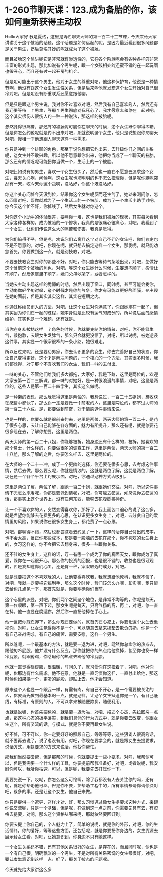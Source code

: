 # 1-260节聊天课：123.成为备胎的你，该如何重新获得主动权

Hello大家好 我是夏洛，这里是两名聊天大师的第一百二十三节课，今天来给大家讲讲关于这个被胎的话题，这个话题是如何远起的呢，是因为最近看到很多问题都是关于男生，然后莫名其妙的呢就成为了这个被胎。

而且被胎这个陷阱呢它是非常就有渗透性的，它在各个阶段呢会有各种各样的非常丰富的形式出现，那比如说有个男生呢，跟一个女孩相处的还蛮不错的在一起玩啊也很开心，而且还有过一起开房的机会。

但是呢可能出于这个男生，他对于女生的尊重对吧，他这种保护育，他说是一种情节啊，他没有跟这个女生发生性关系，但是后来呢他就发现这个女生开始对自己很冷对吧，但是呢没有断重联系还愿意跟他聊。

但是只是跟这个男生说，我对你不过喜欢对吧，然后我有自己喜欢的人，然后还有我还要等待一个男生，等那个男生彻底对我死心了，我才愿意去和你在一起对吧，这个其实很伤人很伤人的一种一种说法，那这样的被胎呢。

忽然觉得很痛苦，那还有的被胎呢可能你在聊天的时候，这个女生跟你聊得不错，但是你怎么约他呢就是约不出来对吧，那就说明这个女生，他只是说想跟你来聊天对吧，慢租一下他想跟人聊天这样一种需求。

你只是冲到一个排聊的角色，那至于说你想把它约出来，去升级你们之间的关系呢，这女生并不敢兴趣，所以他不愿意跟你出来，他把你当成了一个聊天的被胎，那么还有的情况呢可能把你当做一个，生活上的一个被胎。

对吧比如说有的男生，喜欢一个女生很久了，然后也一直在不愿意去追求这个女生，每天关心啊，问候啊，这女生呢也冷明明的也不怎么搭理你，但是呢你腿呢突然有一天，哎今天你这个包啊，没站好，你这个港没站好。

你这个关心问好今天没到位，结果你这个女生呢反而还生气了，她过来测问你，怎么回事对吧，那你就成为了一个生活上的一个被胎，成为了一个生活小助手对吧，你今天这个忙不好，你掉线了，然后女生就对你这个。

对你这个小助手的体验很差，要骂你一堆，这也是我们被胎的现状，其实每次看到大家各种各样的，成为被胎的一个惨状，我真的是很痛心很痛心，对吧，我看到了一个女生，让你们传说这么大的痛苦和伤害，我真是觉得。

为你们搞得不平，但是呢，劝说你们去离开这个对自己不好的女生吧，你们肯定也不是不愿意的，对吧，你现在呢，就只想去搞定这样一个女生，那我呢，就只能劝您首先，你要做到这一点，就是别技教，对吧。

不要去技教女生对你的那些不好，对吧，你只能去等待气急地出现，对吧，先做好这个当前这个被胎的角色，对吧，等这个女生她什么时候，生妄想不顺了，感情让不顺了，然后家庭里不顺了，她们父母吵架了，或者怎样的。

当她去主动出现这样的脆弱的时期，然后出现了窗口，同时呢，甚至可能会找你，主动向你轻坐的时候，这个时候才是你的气急，你才有可能以更好的面膜，来出现在她的面前，但是其实其实这样，其实在短期之内。

你通过称续员而入的方法，对吧，让这个女生对你满意了，你跟她能在一起了，但其实因为你们在一起的过程，她本身就是比较有运气的成分的，所以说后面的感情维护，其实也是一个难题，还有就是。

当你在身处被她这样一个角色的时候，你就要克制你的情绪，对吧，你不能很生气，很抱歉，去跟女生发脾气，那么只会就更没信了，对吧，所以说呢，被她逆袭这件事，其实是一个很窄很窄的一条小路，她很难走。

所以反过来呢，还是要劝男家，你去认识更多的女生，你去完善好自己的状态，你让自己变得更好，这个才是解决问题的，一个核心的一个方法，其实很多时候，我们都觉得，对于那个不喜欢我们的女生，我们一味的去付出。

一味的关心，不管他们给我们多大都拖，大家好，我是下路，这里是两位的，欢迎大家去第一百二三解课，都一味的对她好，是一种很浪漫的事情，对吧，这里是两位的，这些人是第一百二十四学生，其实这么做呢。

是一种懒的表现，那么我觉得这里是两位的，我想说过，一百二十五姐姐，想收获在感情中都快了，那么你一定是要做一个前老的人，这里是两位的，都不过大师的第一百二十六成，是，都要做到前奋，对于情感这件事情来说。

也是一样的，你要么就是很前奋的去，这里是两位，两天大师的第一百二十，是花了很多心思，去让自己能够在各方面的，魅力有所提升，那么还有呢，就是你要花很多现在去，了解你想要，这里是两位。

两天大师的第一百二十八姐，你能够被拆，她身边还有什么样的，被拆，她喜欢的那个男士，什么样的，你要做很多的调查工作，这里是两位，两天大师的第一百二十八姐，那么了解的之后，你要怎么样去，这里是两位的。

在大师的一个二十一冲，成了一个更幽的选择，你还要花很多心思，去考虑这件事情，然后去做，那么要么呢，你就是情浪的，这就是两位了解，这就是两位了解，现在是一个各个平台上的展示面，对吧，你通过这种方式去吸引。

这里是两位了解，两位了解，跟她一百二十姐，就跟她们交往，对吧，所以这件事情不完怎么来看呢，你都是要做到情老，对吧，你可能去犯览，如果说你去犯览的话，那事实上这个世界上，没有任何东西，能够去花腹脚被神奇。

让一个不喜欢你的人，突然变得喜欢你，那好了，我上面苦口迫心的说了这么多，就是希望你能够去花费更多的心思，在认识更多女生身上，对吧，去分贪自己的爱情里的风险，如果说你在很多女生身上，都花费了一点心思。

对吧，都聊得不错，然后也都尝试着去约见了一下，这样的话你自己付出的成本，也不会太高，反正你那些成本，都是要一股脑的去花在那个，你不喜欢的女生身上的，女习这样的，你不会把它去翻身来，很多一些跟你关系。

还不错的女生身上，这样的话，万一有哪一个成为了你的真面天女，跟你成为了真爱，跟你在一起很开心，那么你的投资的回报，也是很不错的，收益也是很可观的，但是我知道你们心里，还是有一种，案案较近的成分，对吧。

就是想要把这个不喜欢我的人，让他变得喜欢我，我就想跟他死科，我就不信了，对吧，我就一定要把它搞到手，那么这个时候，我们该怎么办呢，其实呢，我只能去给你几点见一下，那首先就是，你要明确你们当前。

这个心里的派是，对吧，你们两个之间这个地位，是非常不均等的，你呢是每天，第一位顺眼，第一声下起，那女生呢是每天，只高气扬的高，再上，对吧，你一直在抖，他一直是在腐适你，然后你一直把他捧在手心上。

他一直把你踩在脚下，那么你现在要做的，就首先在心犯上，你要让这个女生去重视你，对吧，让女生觉得你不是一个，可以随意去拿来揉垫去欺负的奶，你是一个有自己亲战需求，有自己的痛苦，需要安慰，这样一个男生。

所以说呢，一个最基本的方法，就是要一退为进，对吧，既然你总拿你的热点去，踢他的冷屁股，他并没有什么反应，那你就把你的热点给他换掉，甚至你也换一样冷屁股，就跟他踢，你总用你的热点去踢他的冷屁股。

他就一直觉得很舒服，很温暖，时间久了，就习惯你在这搭着了，对吧，他对你呢，你那边有什么需求，他不在意，他就是一直习惯你这样，一直付出给他，那这时候你如果换一个，更冷的屁股，却贴上去，他才会知道。

原来这个人也是一个跟我一样，有需有肉，有自己不开心，是一个需要被关注的人，你要首先做到最基本的一点，就是这样，让这个女生知道你是一个，有自己底线，有标准，有原则的人，不可以拿来被随便欺负，随便利用。

也就是说呢，你首先要做的，就是要一退为进，对吧，把这个心态，先拉回来一点点，那这种心态的扳平落实，到我们具体的行为方式中，就是你要去改变，你跟女生这个，所有交流的话，与模式，就是你不要再跟女生说。

好不好，可不可以，你一定要好好的照顾自己，等等等等，这些狠谈人很高的话，就不要再去说了，说了也没有用，对吧，你现在要学会的，就是跟女生去提要求，说话方式，用提要求的方式来说话，他找你帮忙。

那我们当然要去帮，但是那帮的时候，你就要提出一些小要求，对吧，我帮你可以，但是我需要一个什么样的工具，你要提前帮我准备好，对吧，或者说呢，我安慰你可以，我听你枯速，可以，但是呢，我要先去打压你一下。

我要先说一下，哎呦，你怎么这么可怜啊，除了我都没有人去关注你的吗，还有呢，就是你帮助他可以，但是你不要，把帮助工程中的，所有事情都请你请你没对吧，很多的事，还是让这个女生，他自己来做。

你只是提供一个迟导，这样才对，好，那么习惯通过像女生提要求这种方式，来跟你说交流呢，只是一个基础，但是呢，在做到这一点之前，你需要先具有去，有资格去提要，对吧，那么这个资格从哪来呢，那就依然要回归到。

你要去提上你自己的，个人魅力上了，简单的说呢，就是你的外形，对吧，你的生活情绪，你的爱好，等等这些方面，还包括呢，就是你要把你身边的，女生资源去展示给女生看，对吧，让她意识到，你身边不只有她这样。

一个女生关系还不错，还有其他关系很好的女生，是存在的，而且同时呢，你也是一个有自己很，明确飘涨的一个男生，不是对所有关系密切的女生都很好，对吧，要让女生意识到这样一点，好了，那关于被态的问题呢。

今天就先给大家讲这么多